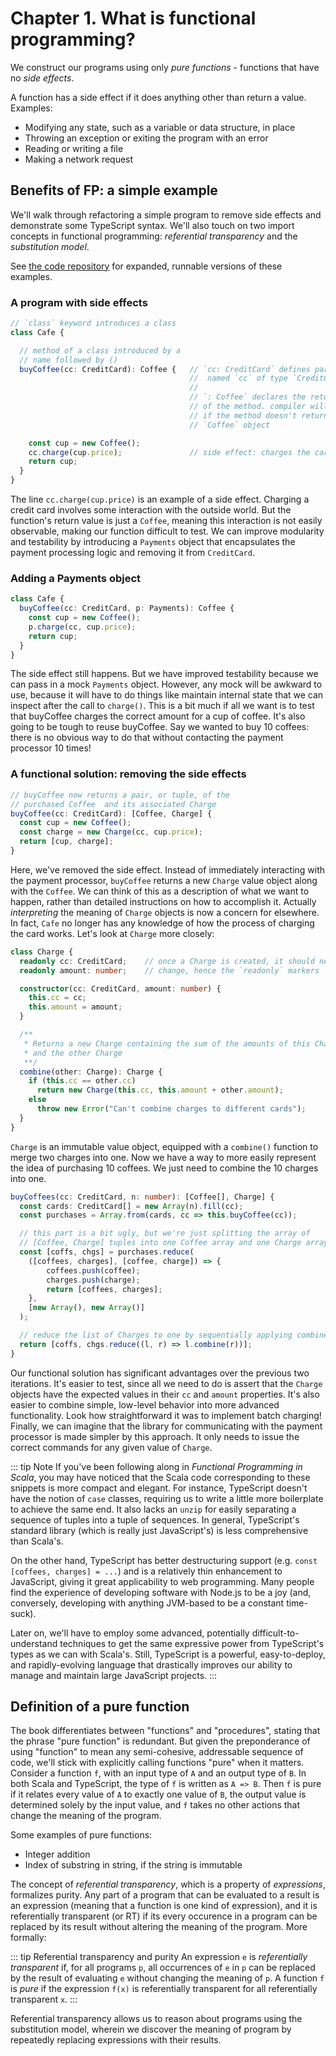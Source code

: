 # Chapter 1. What is functional programming?

We construct our programs using only *pure functions* - functions that have no *side effects*.

A function has a side effect if it does anything other than return a value. Examples:
* Modifying any state, such as a variable or data structure, in place
* Throwing an exception or exiting the program with an error
* Reading or writing a file
* Making a network request

## Benefits of FP: a simple example

We'll walk through refactoring a simple program to remove side effects and demonstrate some TypeScript syntax. We'll
also touch on two import concepts in functional programming: *referential transparency* and the *substitution model*.

See [the code repository](https://github.com/calebharris/fp_book_club_ts/tree/master/fpbookclub/intro) for expanded,
runnable versions of these examples.

### A program with side effects
```typescript
// `class` keyword introduces a class
class Cafe {

  // method of a class introduced by a
  // name followed by ()
  buyCoffee(cc: CreditCard): Coffee {   // `cc: CreditCard` defines parameter
                                        //  named `cc` of type `CreditCard`
                                        //
                                        // `: Coffee` declares the return type
                                        // of the method. compiler will error
                                        // if the method doesn't return a
                                        // `Coffee` object

    const cup = new Coffee();
    cc.charge(cup.price);               // side effect: charges the card
    return cup;
  }
}
```

The line `cc.charge(cup.price)` is an example of a side effect. Charging a credit card involves some interaction
with the outside world. But the function's return value is just a `Coffee`, meaning this interaction is not easily
observable, making our function difficult to test. We can improve modularity and testability by introducing a
`Payments` object that encapsulates the payment processing logic and removing it from `CreditCard`.

### Adding a Payments object
```typescript
class Cafe {
  buyCoffee(cc: CreditCard, p: Payments): Coffee {
    const cup = new Coffee();
    p.charge(cc, cup.price);
    return cup;
  }
}
```

The side effect still happens. But we have improved testability because we can pass in a mock `Payments` object.
However, any mock will be awkward to use, because it will have to do things like maintain internal state that we can
inspect after the call to `charge()`. This is a bit much if all we want is to test that buyCoffee charges the correct
amount for a cup of coffee. It's also going to be tough to reuse buyCoffee. Say we wanted to buy 10 coffees: there is
no obvious way to do that without contacting the payment processor 10 times!

### A functional solution: removing the side effects
```typescript
// buyCoffee now returns a pair, or tuple, of the
// purchased Coffee  and its associated Charge
buyCoffee(cc: CreditCard): [Coffee, Charge] {
  const cup = new Coffee();
  const charge = new Charge(cc, cup.price);
  return [cup, charge];
}
```

Here, we've removed the side effect. Instead of immediately interacting with the payment processor, `buyCoffee` returns
a new `Charge` value object along with the `Coffee`. We can think of this as a description of what we want to happen,
rather than detailed instructions on how to accomplish it. Actually *interpreting* the meaning of `Charge` objects is
now a concern for elsewhere. In fact, `Cafe` no longer has any knowledge of how the process of charging the card works.
Let's look at `Charge` more closely:

```typescript
class Charge {
  readonly cc: CreditCard;    // once a Charge is created, it should never
  readonly amount: number;    // change, hence the `readonly` markers

  constructor(cc: CreditCard, amount: number) {
    this.cc = cc;
    this.amount = amount;
  }

  /**
   * Returns a new Charge containing the sum of the amounts of this Charge
   * and the other Charge
   **/
  combine(other: Charge): Charge {
    if (this.cc == other.cc)
      return new Charge(this.cc, this.amount + other.amount);
    else
      throw new Error("Can't combine charges to different cards");
  }
}
```

`Charge` is an immutable value object, equipped with a `combine()` function to merge two charges into one. Now we have
a way to more easily represent the idea of purchasing 10 coffees. We just need to combine the 10 charges into one.

```typescript
buyCoffees(cc: CreditCard, n: number): [Coffee[], Charge] {
  const cards: CreditCard[] = new Array(n).fill(cc);
  const purchases = Array.from(cards, cc => this.buyCoffee(cc));

  // this part is a bit ugly, but we're just splitting the array of
  // [Coffee, Charge] tuples into one Coffee array and one Charge array
  const [coffs, chgs] = purchases.reduce(
    ([coffees, charges], [coffee, charge]) => {
        coffees.push(coffee);
        charges.push(charge);
        return [coffees, charges];
    },
    [new Array(), new Array()]
  );

  // reduce the list of Charges to one by sequentially applying combine()
  return [coffs, chgs.reduce((l, r) => l.combine(r))];
}
```

Our functional solution has significant advantages over the previous two iterations. It's easier to test, since all we
need to do is assert that the `Charge` objects have the expected values in their `cc` and `amount` properties. It's
also easier to combine simple, low-level behavior into more advanced functionality. Look how straightforward it was to
implement batch charging! Finally, we can imagine that the library for communicating with the payment processor is made
simpler by this approach. It only needs to issue the correct commands for any given value of `Charge`.

::: tip Note
If you've been following along in *Functional Programming in Scala*, you may have noticed that the Scala code
corresponding to these snippets is more compact and elegant. For instance, TypeScript doesn't have the notion of
`case` classes, requiring us to write a little more boilerplate to achieve the same end. It also lacks an `unzip`
for easily separating a sequence of tuples into a tuple of sequences. In general, TypeScript's standard library (which
is really just JavaScript's) is less comprehensive than Scala's.

On the other hand, TypeScript has better destructuring support (e.g. `const [coffees, charges] = ...`) and is a
relatively thin enhancement to JavaScript, giving it great applicability to web programming. Many people find the
experience of developing software with Node.js to be a joy (and, conversely, developing with anything JVM-based to be a
constant time-suck).

Later on, we'll have to employ some advanced, potentially difficult-to-understand techniques to get the same expressive
power from TypeScript's types as we can with Scala's. Still, TypeScript is a powerful, easy-to-deploy, and
rapidly-evolving language that drastically improves our ability to manage and maintain large JavaScript projects.
:::

## Definition of a pure function

The book differentiates between "functions" and "procedures", stating that the phrase "pure function" is redundant. But
given the preponderance of using "function" to mean any semi-cohesive, addressable sequence of code, we'll stick with
explicitly calling functions "pure" when it matters. Consider a function `f`, with an input type of `A` and an output
type of `B`. In both Scala and TypeScript, the type of `f` is written as `A => B`. Then `f` is pure if it relates every
value of `A` to exactly one value of `B`, the output value is determined solely by the input value, and `f` takes no
other actions that change the meaning of the program.

Some examples of pure functions:
* Integer addition
* Index of substring in string, if the string is immutable

The concept of *referential transparency*, which is a property of *expressions*, formalizes purity. Any part of a
program that can be evaluated to a result is an expression (meaning that a function is one kind of expression), and it
is referentially transparent (or RT) if its every occurence in a program can be replaced by its result without altering
the meaning of the program. More formally:

::: tip Referential transparency and purity
An expression `e` is *referentially transparent* if, for all programs `p`, all occurrences of `e` in `p` can be
replaced by the result of evaluating `e` without changing the meaning of `p`. A function `f` is *pure* if the
expression `f(x)` is referentially transparent for all referentially transparent `x`.
:::

Referential transparency allows us to reason about programs using the substitution model, wherein we discover the
meaning of program by repeatedly replacing expressions with their results.
